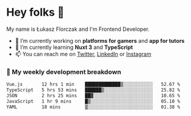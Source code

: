 # Hey folks 👋

My name is Łukasz Florczak and I'm Frontend Developer. 

- 🔭 I’m currently working on **platforms for gamers** and **app for tutors**
- 🌱 I’m currently learning **Nuxt 3** and **TypeScript**
- 📫 You can reach me on [Twitter](https://twitter.com/lukaszflorczak), [LinkedIn](https://pl.linkedin.com/in/lukasz-florczak) or [Instagram](https://instagram.com/lukaszflorczak)


### 🧮 My weekly development breakdown

<!--START_SECTION:waka-->

```txt
Vue.js       12 hrs 1 min    █████████████▒░░░░░░░░░░░   52.67 %
TypeScript   5 hrs 53 mins   ██████▒░░░░░░░░░░░░░░░░░░   25.82 %
JSON         2 hrs 25 mins   ██▓░░░░░░░░░░░░░░░░░░░░░░   10.65 %
JavaScript   1 hr 9 mins     █▒░░░░░░░░░░░░░░░░░░░░░░░   05.10 %
YAML         18 mins         ▒░░░░░░░░░░░░░░░░░░░░░░░░   01.38 %
```

<!--END_SECTION:waka-->

<!--
**lukaszflorczak/lukaszflorczak** is a ✨ _special_ ✨ repository because its `README.md` (this file) appears on your GitHub profile.

Here are some ideas to get you started:

- 🔭 I’m currently working on ...
- 🌱 I’m currently learning ...
- 👯 I’m looking to collaborate on ...
- 🤔 I’m looking for help with ...
- 💬 Ask me about ...
- 📫 How to reach me: ...
- 😄 Pronouns: ...
- ⚡ Fun fact: ...
-->
